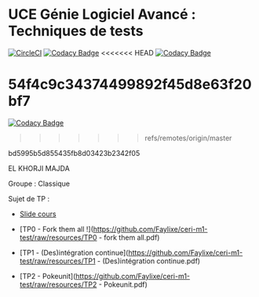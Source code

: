 # UCE Génie Logiciel Avancé : Techniques de tests
[![CircleCI](https://circleci.com/gh/majdaelkhorji/ceri-m1-test.svg?style=svg)](https://circleci.com/gh/majdaelkhorji/ceri-m1-test)
[![Codacy Badge](https://api.codacy.com/project/badge/Grade/54f4c9c34374499892f45d8e63f20bf7)](https://www.codacy.com/app/majdaelkhorji/ceri-m1-test?utm_source=github.com&amp;utm_medium=referral&amp;utm_content=majdaelkhorji/ceri-m1-test&amp;utm_campaign=Badge_Grade)
<<<<<<< HEAD
[![Codacy Badge](https://api.codacy.com/project/badge/Coverage/54f4c9c34374499892f45d8e63f20bf7)](https://www.codacy.com/app/majdaelkhorji/ceri-m1-test?utm_source=github.com&utm_medium=referral&utm_content=majdaelkhorji/ceri-m1-test&utm_campaign=Badge_Coverage)

54f4c9c34374499892f45d8e63f20bf7
=======
[![Codacy Badge](https://api.codacy.com/project/badge/Coverage/677739611ea0443abd8cac3a370d2fad)](https://www.codacy.com/app/majdaelkhorji/ceri-m1-test?utm_source=github.com&utm_medium=referral&utm_content=majdaelkhorji/ceri-m1-test&utm_campaign=Badge_Coverage)
>>>>>>> refs/remotes/origin/master

bd5995b5d855435fb8d03423b2342f05

 EL KHORJI MAJDA

Groupe : Classique



Sujet de TP : 

- [Slide cours](https://github.com/Faylixe/ceri-m1-test/blob/resources/Technique%20de%20tests.pdf)

- [TP0 - Fork them all !](https://github.com/Faylixe/ceri-m1-test/raw/resources/TP0 - fork them all.pdf)
- [TP1 - (Des)intégration continue](https://github.com/Faylixe/ceri-m1-test/raw/resources/TP1 - (Des)intégration continue.pdf)
- [TP2 - Pokeunit](https://github.com/Faylixe/ceri-m1-test/raw/resources/TP2 - Pokeunit.pdf)
